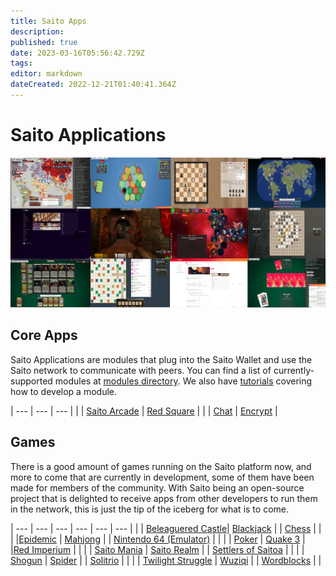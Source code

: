 ```yaml
---
title: Saito Apps
description: 
published: true
date: 2023-03-16T05:56:42.729Z
tags: 
editor: markdown
dateCreated: 2022-12-21T01:40:41.364Z
---
```


# Saito Applications

![](/apps.png)

## Core Apps

Saito Applications are modules that plug into the Saito Wallet and use the Saito network to communicate with peers. You can find a list of currently-supported modules at [modules directory](https://github.com/SaitoTech/saito-lite-rust/tree/master/mods). We also have [tutorials](/tech/tutorials) covering how to develop a module.


| --- | --- | --- |
|     | [Saito Arcade](/tech/applications/arcade) | [Red Square](/tech/applications/RedSquare) |
|     | [Chat](/tech/applications/chat) | [Encrypt](/tech/applications/encrypt) |

## Games

There is a good amount of games running on the Saito platform now, and more to come that are currently in development, some of them have been made for members of the community. With Saito being an open-source project that is delighted to receive apps from other developers to run them in the network, this is just the tip of the iceberg for what is to come.


| --- | --- | --- | --- | --- | --- |
|     | [Beleaguered Castle](/tech/applications/BeleagueredCastle)| [Blackjack](/tech/applications/Blackjack)  |     | [Chess](/tech/applications/chess)   |     |
|     |[Epidemic](/tech/applications/epidemic)  | [Mahjong](/tech/applications/Mahjong)  |     | [Nintendo 64 (Emulator)](/tech/applications/n64)   |     |
|     | [Poker](/tech/applications/poker) | [Quake 3](/tech/applications/quake3)  |     |[Red Imperium](/tech/applications/redImperium)  |     |
|     | [Saito Mania](/tech/applications/SaitoMania) | [Saito Realm](/tech/applications/realm)  |     | [Settlers of Saitoa](/tech/applications/settlers) |     |
|     | [Shogun](/tech/applications/Shogun) | [Spider](/tech/applications/spider)  |    | [Solitrio](/tech/applications/solitrio) |     |
|     | [Twilight Struggle](/tech/applications/twilightStruggle) | [Wuziqi](/tech/applications/wuziqi) |     |  [Wordblocks](/tech/applications/wordblocks)   |     |